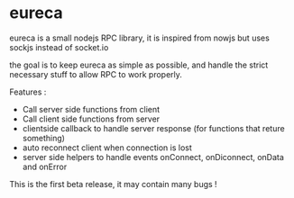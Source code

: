 eureca
======

eureca is a small nodejs RPC library, it is inspired from nowjs but uses sockjs instead of socket.io

the goal is to keep eureca as simple as possible, and handle the strict necessary stuff to allow RPC to work properly.

Features :
 - Call server side functions from client
 - Call client side functions from server
 - clientside callback to handle server response (for functions that reture something)
 - auto reconnect client when connection is lost
 - server side helpers to handle events onConnect, onDiconnect, onData and onError


This is the first beta release, it may contain many bugs !
